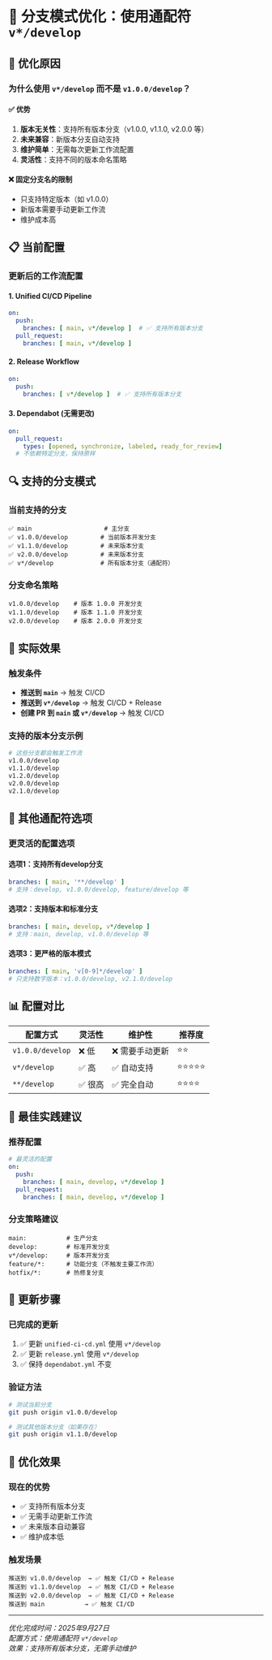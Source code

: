 # 🌟 分支模式优化：使用通配符 `v*/develop`

## 🎯 优化原因

### 为什么使用 `v*/develop` 而不是 `v1.0.0/develop`？

#### ✅ 优势
1. **版本无关性**：支持所有版本分支（v1.0.0, v1.1.0, v2.0.0 等）
2. **未来兼容**：新版本分支自动支持
3. **维护简单**：无需每次更新工作流配置
4. **灵活性**：支持不同的版本命名策略

#### ❌ 固定分支名的限制
- 只支持特定版本（如 v1.0.0）
- 新版本需要手动更新工作流
- 维护成本高

## 📋 当前配置

### 更新后的工作流配置

#### 1. Unified CI/CD Pipeline
```yaml
on:
  push:
    branches: [ main, v*/develop ]  # ✅ 支持所有版本分支
  pull_request:
    branches: [ main, v*/develop ]
```

#### 2. Release Workflow
```yaml
on:
  push:
    branches: [ v*/develop ]  # ✅ 支持所有版本分支
```

#### 3. Dependabot (无需更改)
```yaml
on:
  pull_request:
    types: [opened, synchronize, labeled, ready_for_review]
  # 不依赖特定分支，保持原样
```

## 🔍 支持的分支模式

### 当前支持的分支
```
✅ main                    # 主分支
✅ v1.0.0/develop         # 当前版本开发分支
✅ v1.1.0/develop         # 未来版本分支
✅ v2.0.0/develop         # 未来版本分支
✅ v*/develop             # 所有版本分支（通配符）
```

### 分支命名策略
```
v1.0.0/develop    # 版本 1.0.0 开发分支
v1.1.0/develop    # 版本 1.1.0 开发分支
v2.0.0/develop    # 版本 2.0.0 开发分支
```

## 🚀 实际效果

### 触发条件
- **推送到 `main`** → 触发 CI/CD
- **推送到 `v*/develop`** → 触发 CI/CD + Release
- **创建 PR 到 `main` 或 `v*/develop`** → 触发 CI/CD

### 支持的版本分支示例
```bash
# 这些分支都会触发工作流
v1.0.0/develop
v1.1.0/develop
v1.2.0/develop
v2.0.0/develop
v2.1.0/develop
```

## 🔧 其他通配符选项

### 更灵活的配置选项

#### 选项1：支持所有develop分支
```yaml
branches: [ main, '**/develop' ]
# 支持：develop, v1.0.0/develop, feature/develop 等
```

#### 选项2：支持版本和标准分支
```yaml
branches: [ main, develop, v*/develop ]
# 支持：main, develop, v1.0.0/develop 等
```

#### 选项3：更严格的版本模式
```yaml
branches: [ main, 'v[0-9]*/develop' ]
# 只支持数字版本：v1.0.0/develop, v2.1.0/develop
```

## 📊 配置对比

| 配置方式 | 灵活性 | 维护性 | 推荐度 |
|----------|--------|--------|--------|
| `v1.0.0/develop` | ❌ 低 | ❌ 需要手动更新 | ⭐⭐ |
| `v*/develop` | ✅ 高 | ✅ 自动支持 | ⭐⭐⭐⭐⭐ |
| `**/develop` | ✅ 很高 | ✅ 完全自动 | ⭐⭐⭐⭐ |

## 🎯 最佳实践建议

### 推荐配置
```yaml
# 最灵活的配置
on:
  push:
    branches: [ main, develop, v*/develop ]
  pull_request:
    branches: [ main, develop, v*/develop ]
```

### 分支策略建议
```
main:           # 生产分支
develop:        # 标准开发分支
v*/develop:     # 版本开发分支
feature/*:      # 功能分支（不触发主要工作流）
hotfix/*:       # 热修复分支
```

## 🔄 更新步骤

### 已完成的更新
1. ✅ 更新 `unified-ci-cd.yml` 使用 `v*/develop`
2. ✅ 更新 `release.yml` 使用 `v*/develop`
3. ✅ 保持 `dependabot.yml` 不变

### 验证方法
```bash
# 测试当前分支
git push origin v1.0.0/develop

# 测试其他版本分支（如果存在）
git push origin v1.1.0/develop
```

## 🎉 优化效果

### 现在的优势
- ✅ 支持所有版本分支
- ✅ 无需手动更新工作流
- ✅ 未来版本自动兼容
- ✅ 维护成本低

### 触发场景
```
推送到 v1.0.0/develop  → ✅ 触发 CI/CD + Release
推送到 v1.1.0/develop  → ✅ 触发 CI/CD + Release  
推送到 v2.0.0/develop  → ✅ 触发 CI/CD + Release
推送到 main           → ✅ 触发 CI/CD
```

---
*优化完成时间：2025年9月27日*  
*配置方式：使用通配符 `v*/develop`*  
*效果：支持所有版本分支，无需手动维护*
